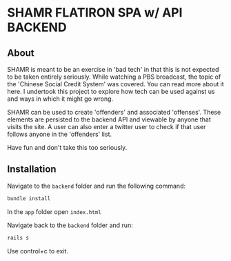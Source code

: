 # SHAMR FLATIRON SPA w/ API BACKEND

## About

SHAMR is meant to be an exercise in 'bad tech' in that this is not expected to be taken entirely seriously. While watching a PBS broadcast, the topic of the 'Chinese Social Credit System' was covered. You can read more about it here. I undertook this project to explore how tech can be used against us and ways in which it might go wrong.

SHAMR can be used to create 'offenders' and associated 'offenses'. These elements are persisted to the backend API and viewable by anyone that visits the site. A user can also enter a twitter user to check if that user follows anyone in the 'offenders' list. 

Have fun and don't take this too seriously.

## Installation

Navigate to the `backend` folder and run the following command:

```ruby
bundle install
```

In the `app` folder open `index.html`

Navigate back to the `backend` folder and run:
```ruby
rails s
```
Use control+c to exit.